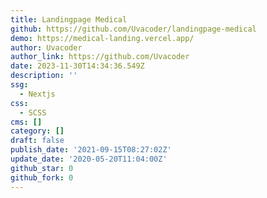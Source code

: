```yaml
---
title: Landingpage Medical
github: https://github.com/Uvacoder/landingpage-medical
demo: https://medical-landing.vercel.app/
author: Uvacoder
author_link: https://github.com/Uvacoder
date: 2023-11-30T14:34:36.549Z
description: ''
ssg:
  - Nextjs
css:
  - SCSS
cms: []
category: []
draft: false
publish_date: '2021-09-15T08:27:02Z'
update_date: '2020-05-20T11:04:00Z'
github_star: 0
github_fork: 0
---
```

